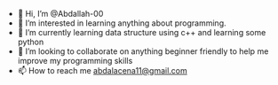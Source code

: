 - 👋 Hi, I’m @Abdallah-00
- 👀 I’m interested in learning anything about programming.
- 🌱 I’m currently learning data structure using c++ and learning some python
- 💞️ I’m looking to collaborate on anything beginner friendly to help me improve my programming skills
- 📫 How to reach me abdalacena11@gmail.com

<!---
Abdallah-00/Abdallah-00 is a ✨ special ✨ repository because its `README.md` (this file) appears on your GitHub profile.
You can click the Preview link to take a look at your changes.
--->
